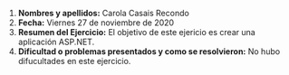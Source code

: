 1. **Nombres y apellidos:** Carola Casais Recondo
2. **Fecha:** Viernes 27 de noviembre de 2020
3. **Resumen del Ejercicio:** El objetivo de este ejericio es crear una aplicación ASP.NET.
4. **Dificultad o problemas presentados y como se resolvieron:** No hubo difucultades en este ejercicio.
